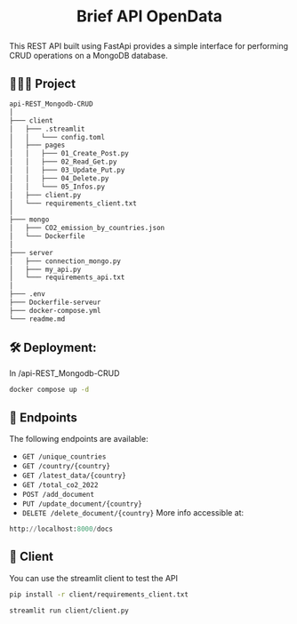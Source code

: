
# <p align="center">Brief API OpenData</p>
  
This REST API built using FastApi provides a simple interface for performing CRUD operations on a MongoDB database.


## 🧑🏻‍💻 Project
```bash
api-REST_Mongodb-CRUD
│ 
├─── client 
│   ├─── .streamlit
│   │   └─── config.toml
│   ├─── pages
│   │   ├─── 01_Create_Post.py
│   │   ├─── 02_Read_Get.py
│   │   ├─── 03_Update_Put.py
│   │   ├─── 04_Delete.py
│   │   └─── 05_Infos.py
│   ├─── client.py
│   └─── requirements_client.txt
│ 
├─── mongo
│   ├─── CO2_emission_by_countries.json
│   └─── Dockerfile
│
├─── server
│   ├─── connection_mongo.py
│   ├─── my_api.py
│   └─── requirements_api.txt
│
├─── .env 
├─── Dockerfile-serveur
├─── docker-compose.yml
└─── readme.md
```

## 🛠️ Deployment:
In /api-REST_Mongodb-CRUD
```bash
docker compose up -d
```

##  🧐  Endpoints
The following endpoints are available:
* `GET /unique_countries`
* `GET /country/{country}`
* `GET /latest_data/{country}`
* `GET /total_co2_2022`
* `POST /add_document`
* `PUT /update_document/{country}`
* `DELETE /delete_document/{country}`
More info accessible at:
```python
http://localhost:8000/docs
```

## 🙇 Client
You can use the streamlit client to test the API
```bash
pip install -r client/requirements_client.txt
```
```bash
streamlit run client/client.py
```   

